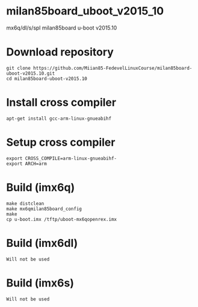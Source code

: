 # milan85board_uboot_v2015_10
mx6q/dl/s/spl milan85board u-boot v2015.10 
 
# Download repository
    git clone https://github.com/Miian85-FedevelLinuxCourse/milan85board-uboot-v2015.10.git
    cd milan85board-uboot-v2015.10
 
# Install cross compiler
    apt-get install gcc-arm-linux-gnueabihf
 
# Setup cross compiler
    export CROSS_COMPILE=arm-linux-gnueabihf-
    export ARCH=arm
 
# Build (imx6q)
    make distclean
    make mx6qmilan85board_config
    make
    cp u-boot.imx /tftp/uboot-mx6qopenrex.imx
 
# Build (imx6dl)
    Will not be used
 
# Build (imx6s)
    Will not be used
